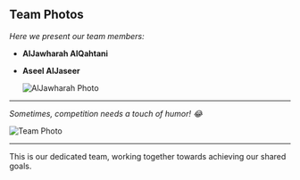 ## Team Photos

*Here we present our team members:*

- **AlJawharah AlQahtani**
- **Aseel AlJaseer**
  
  ![AlJawharah Photo](https://github.com/user-attachments/assets/b19e2d6f-af04-4d76-a5ef-c3b16636f083)


---

*Sometimes, competition needs a touch of humor! 😂*  

![Team Photo](https://github.com/user-attachments/assets/900f795a-8a7e-4404-aee3-7fa1ff4f0964)

---

This is our dedicated team, working together towards achieving our shared goals.



